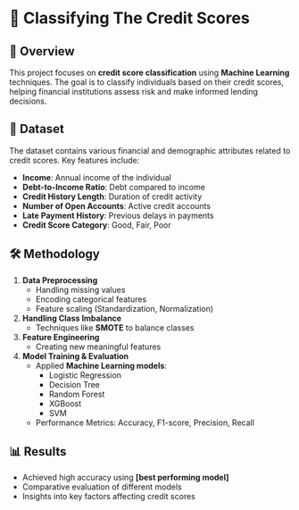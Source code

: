 # 📌 Classifying The Credit Scores
 

## 📖 Overview  
This project focuses on **credit score classification** using **Machine Learning** techniques. The goal is to classify individuals based on their credit scores, helping financial institutions assess risk and make informed lending decisions.

## 📂 Dataset  
The dataset contains various financial and demographic attributes related to credit scores. Key features include:  
- **Income**: Annual income of the individual  
- **Debt-to-Income Ratio**: Debt compared to income  
- **Credit History Length**: Duration of credit activity  
- **Number of Open Accounts**: Active credit accounts  
- **Late Payment History**: Previous delays in payments  
- **Credit Score Category**: Good, Fair, Poor  

## 🛠️ Methodology  
1. **Data Preprocessing**  
   - Handling missing values  
   - Encoding categorical features  
   - Feature scaling (Standardization, Normalization)  
2. **Handling Class Imbalance**  
   - Techniques like **SMOTE** to balance classes  
3. **Feature Engineering**  
   - Creating new meaningful features  
4. **Model Training & Evaluation**  
   - Applied **Machine Learning models**:  
     - Logistic Regression  
     - Decision Tree  
     - Random Forest  
     - XGBoost  
     - SVM  
   - Performance Metrics: Accuracy, F1-score, Precision, Recall  

## 📊 Results  
- Achieved high accuracy using **[best performing model]**  
- Comparative evaluation of different models  
- Insights into key factors affecting credit scores  

